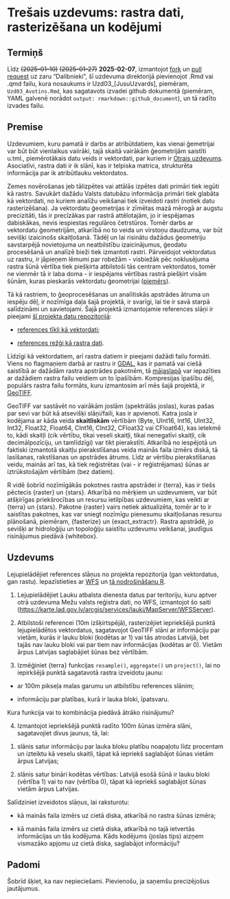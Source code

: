 Trešais uzdevums: rastra dati, rasterizēšana un kodējumi
================

## Termiņš

Līdz ~~(2025-01-10)~~ ~~(2025-01-27)~~ **2025-02-07**, izmantojot
[fork](https://docs.github.com/en/pull-requests/collaborating-with-pull-requests/working-with-forks/fork-a-repo)
un [pull
request](https://docs.github.com/en/pull-requests/collaborating-with-pull-requests/proposing-changes-to-your-work-with-pull-requests/creating-a-pull-request-from-a-fork)
uz zaru “Dalibnieki”, šī uzdevuma direktorijā pievienojot .Rmd vai .qmd
failu, kura nosaukums ir Uzd03\_\[JusuUzvards\], piemēram,
`Uzd03_Avotins.Rmd`, kas sagatavots izvadei github dokumentā (piemēram,
YAML galvenē norādot `output: rmarkdown::github_document`), un tā radīto
izvades failu.

## Premise

Uzdevumiem, kuru pamatā ir darbs ar atribūtdatiem, kas vienai ģemetrijai
var būt būt vienlaikus vaiirāki, tajā skaitā vairākām ģeometrijām
saistīti u.tml., piemērotākais datu veids ir vektordati, par kuriem ir
[Otrais uzdevums](./Uzd02/Uzdevums02.md). Asociatīvi, rastra dati ir ik
slānī, kas ir telpiska matrica, strukturēta informācija par ik
atribūtlauku vektordatos.

Zemes novērošanas jeb tālizpētes vai attālās izpētes dati primāri tiek
iegūti kā rastrs. Savukārt dažādu Valsts datubāzu informācija primāri
tiek glabāta kā vektordati, no kuriem analīžu veikšanai tiek izveidoti
rastri (notiek datu rasterizēšana). Ja vektordatu ģeometrijas ir zīmētas
mazā mērogā ar augstu precizitāti, tās ir precīzākas par rastrā
attēlotajām, jo ir iespējamas dabiskākas, nevis iespiestas regulāros
četrstūros. Tomēr darbs ar vektordatu ģeometrijām, atkarībā no to veida
un virstoņu daudzuma, var būt sevišķi izaicinošs skaitļošanā. Tādēļ un
lai risinātu dažādus ģeometriju savstarpējā novietojuma un neatbilstību
izaicinājumus, ģeodatu procesēšanā un analīzē bieži tiek izmantoti
rastri. Pārveidojot vektordatus uz rastru, ir jāpieņem lēmumi par
robežām - visbiežāk pēc noklusējuma rastra šūnā vērtība tiek piešķirta
atbilstoši tās centram vektordatos, tomēr ne vienmēr tā ir laba doma -
ir iespējams vērtības rastrā piešķirt visām šūnām, kuras pieskarās
vektordatu ģeometrijai
([piemērs](https://r.geocompx.org/raster-vector#rasterization)).

Tā kā rastriem, to ģeoprocesēšanas un analītiskās apstrādes ātruma un
iespēju dēļ, ir nozīmīga daļa šajā projektā, ir svarīgi, lai tie ir savā
starpā salīdzināmi un savietojami. Šajā projektā izmantojamie references
slāņi ir pieejami [šī projekta datu
repozitorijā](https://zenodo.org/communities/hiqbiodiv/records?q=&l=list&p=1&s=10&sort=newest):

- [references tīkli kā vektordati](https://zenodo.org/records/14277114);

- [references režģi kā rastra
  dati](https://zenodo.org/records/14497070).

Līdzīgi kā vektordatiem, arī rastra datiem ir pieejami dažādi failu
formāti. Viens no flagmaņiem darbā ar rastru ir
[GDAL](https://gdal.org/en/stable/index.html), kas ir pamatā vai ciešā
saistībā ar dažādām rastra apstrādes pakotnēm, tā
[mājaslapā](https://gdal.org/en/stable/drivers/raster/index.html) var
iepazīties ar dažādiem rastra failu veidiem un to īpašībām. Kompresijas
īpašību dēļ, populārs rastra failu formāts, kuru izmantosim arī mēs šajā
projektā, ir
[GeoTIFF](https://gdal.org/en/stable/drivers/raster/gtiff.html#raster-gtiff).

GeoTIFF var sastāvēt no vairākām joslām (spektrālās joslas), kuras pašas
par sevi var būt kā atsevišķi slāņi/faili, kas ir apvienoti. Katra josla
ir kodējama ar kāda veida **skaitliskām** vērtībām (Byte, UInt16, Int16,
UInt32, Int32, Float32, Float64, CInt16, CInt32, CFloat32 vai CFloat64),
kas ietekmē to, kādi skaitļi (cik vērtību, tikai veseli skaitļi, tikai
nenegatīvi skaitļi, cik decimālpozīciju, un tamlīdzīgi) var tikt
pierakstīti. Atkarībā no iespējotā un faktiski izmantotā skaitļu
pierakstīšanas veida mainās faila izmērs diskā, tā lasīšanas,
rakstīšanas un apstrādes ātrums. Līdz ar vērtību pierakstīšanas veidu,
mainās arī tas, kā tiek reģistrētas (vai - ir reģistrējamas) šūnas ar
iztrūkstošajām vērtībām (bez datiem).

R vidē šobrīd nozīmīgākās pokotnes rastra apstrādei ir {terra}, kas ir
tiešs pēctecis {raster} un {stars}. Atkarībā no mērķiem un uzdevumiem,
var būt atšķirīgas priekšrocības un resursu ietilpības uzdevumiem, kas
veikti ar {terra} un {stars}. Pakotne {raster} vairs netiek aktualizēta,
tomēr ar to ir saistītas pakotnes, kas var sniegt nozīmīgu pienesumu
skaitļošanas resursu plānošanā, piemēram, {fasterize} un
{exact_extractr}. Rastra apstrādē, jo sevišķi ar hidroloģiju un
topoloģiju saistītu uzdevumu veikšanai, jaudīgus risinājumus piedāvā
{whitebox}.

## Uzdevums

Lejupielādējiet references slāņus no projekta repozitorija (gan
vektordatus, gan rastu). Iepazīstieties ar
[WFS](https://docs.geoserver.org/main/en/user/services/wfs/reference.html)
un [tā nodrošināšanu
R](https://tutorials.inbo.be/tutorials/spatial_wfs_services/).

1.  Lejupielādējiet Lauku atbalsta dienesta datus par teritoriju, kuru
    aptver otrā uzdevuma Mežu valsts reģistra dati, no WFS, izmantojot
    šo saiti
    (<https://karte.lad.gov.lv/arcgis/services/lauki/MapServer/WFSServer>).

2.  Atbilstoši referencei (10m izšķirtspējā), rasterizējiet iepriekšējā
    punktā lejupielādētos vektordatus, sagatavojot GeoTIFF slāni ar
    informāciju par vietām, kurās ir lauku bloki (kodētas ar 1) vai tās
    atrodas Latvijā, bet tajās nav lauku bloki vai par tiem nav
    informācijas (kodētas ar 0). Vietām ārpus Latvijas saglabājiet šūnas
    bez vērtībām.

3.  Izmēģiniet {terra} funkcijas `resample()`, `aggregate()` un
    `project()`, lai no iepirkšējā punktā sagatavotā rastra izveidotu
    jaunu:

- ar 100m pikseļa malas garumu un atbilstību references slānim;

- informāciju par platības, kurā ir lauka bloki, īpatsvaru.

Kura funkcija vai to kombinācija piedāvā ātrāko risinājumu?

4.  Izmantojot iepriekšējā punktā radīto 100m šūnas izmēra slāni,
    sagatavojiet divus jaunus, tā, lai:

<!-- -->

1)  slānis satur informāciju par lauka bloku platību noapaļotu līdz
    procentam un izteiktu kā veselu skaitli, tāpat kā iepriekš
    saglabājot šūnas vietām ārpus Latvijas;

2)  slānis satur bināri kodētas vērtības: Latvijā esošā šūnā ir lauku
    bloki (vērtība 1) vai to nav (vērtība 0), tāpat kā iepriekš
    saglabājot šūnas vietām ārpus Latvijas.

Salīdziniet izveidotos slāņus, lai raksturotu:

- kā mainās faila izmērs uz cietā diska, atkarībā no rastra šūnas
  izmēra;

- kā mainās faila izmērs uz cietā diska, atkarībā no tajā ietvertās
  informācijas un tās kodējuma. Kāds kodējums (joslas tips) aizņem
  vismazāko apjomu uz cietā diska, saglabājot informāciju?

## Padomi

Šobrīd šķiet, ka nav nepieciešami. Pievienošu, ja saņemšu precizējošus
jautājumus.
